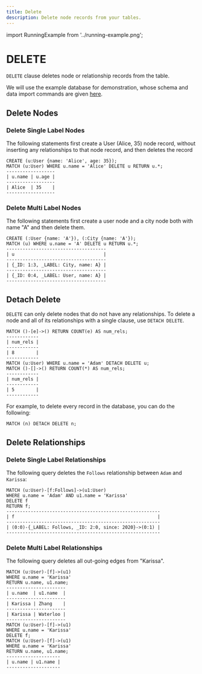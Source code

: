 ```yaml
---
title: Delete
description: Delete node records from your tables.
---
```


import RunningExample from '../running-example.png';

# DELETE
`DELETE` clause deletes node or relationship records from the table.

We will use the example database for demonstration, whose schema and data import commands are given [here](../example-database).

## Delete Nodes

### Delete Single Label Nodes
The following statements first create a User (Alice, 35) node record, without inserting any relationships to that node record, and then deletes the record

```
CREATE (u:User {name: 'Alice', age: 35});
MATCH (u:User) WHERE u.name = 'Alice' DELETE u RETURN u.*;
------------------
| u.name | u.age |
------------------
| Alice  | 35    |
------------------
```

### Delete Multi Label Nodes
The following statements first create a user node and a city node both with name "A" and then delete them. 
```
CREATE (:User {name: 'A'}), (:City {name: 'A'});
MATCH (u) WHERE u.name = 'A' DELETE u RETURN u.*;
-------------------------------------
| u                                 |
-------------------------------------
| {_ID: 1:3, _LABEL: City, name: A} |
-------------------------------------
| {_ID: 0:4, _LABEL: User, name: A} |
-------------------------------------
```

## Detach Delete
`DELETE` can only delete nodes that do not have any relationships. To delete a node and all of its relationships with
a single clause, use `DETACH DELETE`.

```
MATCH ()-[e]->() RETURN COUNT(e) AS num_rels;
------------
| num_rels |
------------
| 8        |
------------
MATCH (u:User) WHERE u.name = 'Adam' DETACH DELETE u;
MATCH ()-[]->() RETURN COUNT(*) AS num_rels;
------------
| num_rels |
------------
| 5        |
------------
```

For example, to delete every record in the database, you can do the following:
```
MATCH (n) DETACH DELETE n;
```

## Delete Relationships

### Delete Single Label Relationships
The following query deletes the `Follows` relationship between `Adam` and `Karissa`:
```
MATCH (u:User)-[f:Follows]->(u1:User)
WHERE u.name = 'Adam' AND u1.name = 'Karissa'
DELETE f
RETURN f;
---------------------------------------------------------
| f                                                     |
---------------------------------------------------------
| (0:0)-{_LABEL: Follows, _ID: 2:0, since: 2020}->(0:1) |
---------------------------------------------------------
```


### Delete Multi Label Relationships

The following query deletes all out-going edges from "Karissa".
```
MATCH (u:User)-[f]->(u1)
WHERE u.name = 'Karissa' 
RETURN u.name, u1.name;
----------------------
| u.name  | u1.name  |
----------------------
| Karissa | Zhang    |
----------------------
| Karissa | Waterloo |
----------------------
MATCH (u:User)-[f]->(u1)
WHERE u.name = 'Karissa' 
DELETE f;
MATCH (u:User)-[f]->(u1)
WHERE u.name = 'Karissa' 
RETURN u.name, u1.name;
--------------------
| u.name | u1.name |
--------------------
```
